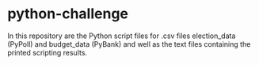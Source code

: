 # python-challenge
In this repository are the Python script files for .csv files election_data (PyPoll) and budget_data (PyBank) and well as the text files containing the printed scripting results.
